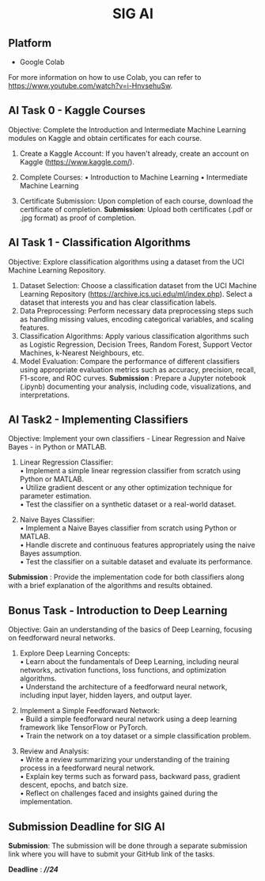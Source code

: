 <p align="center">
<!-- 
<a href="https://aseam.acm.org/">
    <img src="" alt="Logo" width=30%>
  </a>
-->
  <h1 align="center">SIG AI</h1>
</p>

## Platform
- Google Colab

For more information on how to use Colab, you can refer to https://www.youtube.com/watch?v=i-HnvsehuSw.


## AI Task 0 - Kaggle Courses
Objective: Complete the Introduction and Intermediate Machine Learning modules on Kaggle and obtain certificates for each course.
1.	Create a Kaggle Account: If you haven't already, create an account on Kaggle (https://www.kaggle.com/).

2.	Complete Courses:
•	Introduction to Machine Learning
•	Intermediate Machine Learning
3.	Certificate Submission: Upon completion of each course, download the certificate of completion.
**Submission**: Upload both certificates (.pdf or .jpg format) as proof of completion.



## AI Task 1 - Classification Algorithms
Objective: Explore classification algorithms using a dataset from the UCI Machine Learning Repository.
1.	Dataset Selection: Choose a classification dataset from the UCI Machine Learning Repository (https://archive.ics.uci.edu/ml/index.php). Select a dataset that interests you and has clear
classification labels.
2.	Data Preprocessing: Perform necessary data preprocessing steps such as handling missing values, encoding categorical variables, and scaling features.
3.	Classification Algorithms: Apply various classification algorithms such as Logistic Regression, Decision Trees, Random Forest, Support Vector Machines, k-Nearest Neighbours, etc.
4.	Model Evaluation: Compare the performance of different classifiers using appropriate evaluation metrics such as accuracy, precision, recall, F1-score, and ROC curves.
**Submission** : Prepare a Jupyter notebook (.ipynb) documenting your analysis, including code, visualizations, and interpretations.


## AI Task2 - Implementing Classifiers
Objective: Implement your own classifiers - Linear Regression and Naive Bayes - in Python or MATLAB.
1.	Linear Regression Classifier:<br>
•	Implement a simple linear regression classifier from scratch using Python or MATLAB.<br>
•	Utilize gradient descent or any other optimization technique for parameter estimation.<br>
•	Test the classifier on a synthetic dataset or a real-world dataset.

3.	Naive Bayes Classifier:<Br>
•	Implement a Naive Bayes classifier from scratch using Python or MATLAB.<br>
•	Handle discrete and continuous features appropriately using the naive Bayes assumption.<br>
•	Test the classifier on a suitable dataset and evaluate its performance.

**Submission** : Provide the implementation code for both classifiers along with a brief explanation of the algorithms and results obtained.


## **Bonus Task** - Introduction to Deep Learning
Objective: Gain an understanding of the basics of Deep Learning, focusing on feedforward neural networks.
1.	Explore Deep Learning Concepts:<br>
•	Learn about the fundamentals of Deep Learning, including neural networks, activation functions, loss functions, and optimization algorithms. <br>
•	Understand the architecture of a feedforward neural network, including input layer, hidden layers, and output layer.

3.	Implement a Simple Feedforward Network:<br>
•	Build a simple feedforward neural network using a deep learning framework like TensorFlow or PyTorch.<br>
•	Train the network on a toy dataset or a simple classification problem.

5.	Review and Analysis:<br>
•	Write a review summarizing your understanding of the training process in a feedforward neural network.<br>
•	Explain key terms such as forward pass, backward pass, gradient descent, epochs, and batch size.<br>
•	Reflect on challenges faced and insights gained during the implementation.


## Submission Deadline for SIG AI

**Submission**: The submission will be done through a separate submission link where you will have to submit your GitHub link of the tasks.

**Deadline** :   **_//24_**
